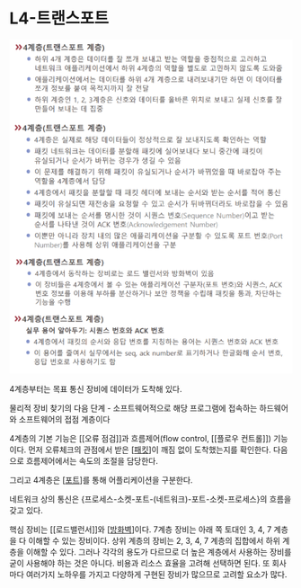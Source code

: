 # L4-트랜스포트


![트랜스포트 계층 자료](attachments/2022-09-15-16-43-57.png)

4계층부터는 목표 통신 장비에 데이터가 도착해 있다.  

물리적 장비 찾기의 다음 단계 - 소프트웨어적으로 해당 프로그램에 접속하는 하드웨어와 소프트웨어의 접점 계층이다  

4계층의 기본 기능은 [[오류 점검]]과 흐름제어(flow control, [[플로우 컨트롤]]) 기능이다. 먼저 오류체크의 관점에서 받은 [[패킷]]이 깨짐 없이 도착했는지를 확인한다. 다음으로 흐름제어에서는 속도의 조절을 담당한다.  

그리고 4계층은 [[포트]]를 통해 어플리케이션을 구분한다. 
  
네트워크 상의 통신은 {프로세스-소켓-포트-(네트워크)-포트-소켓-프로세스}의 흐름을 갖고 있다.  

핵심 장비는 [[로드밸런서]]와 [[방화벽]]이다. 7계층 장비는 아래 쪽 토대인 3, 4, 7 계층을 다 이해할 수 있는 장비이다. 상위 계층의 장비는 2, 3, 4, 7 계층의 집합에서 하위 계층을 이해할 수 있다. 그러나 각각의 용도가 다르므로 더 높은 계층에서 사용하는 장비를 굳이 사용해야 하는 것은 아니다. 비용과 리소스 효율을 고려해 선택하면 된다. 또 회사마다 여러가지 노하우를 가지고 다양하게 구현된 장비가 많으므로 고려할 요소가 많다.  

[//begin]: # "Autogenerated link references for markdown compatibility"
[패킷]: 패킷 "패킷"
[포트]: 포트 "포트"
[방화벽]: 방화벽 "방화벽"
[//end]: # "Autogenerated link references"